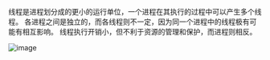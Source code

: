 线程是进程划分成的更小的运行单位，一个进程在其执行的过程中可以产生多个线程。
各进程之间是独立的，而各线程则不一定，因为同一个进程中的线程极有可能有相互影响。
线程执行开销小，但不利于资源的管理和保护，而进程则相反。

![image](https://user-images.githubusercontent.com/76517054/105936873-6c63c600-608f-11eb-9eb4-ede8025bb2ee.png)


